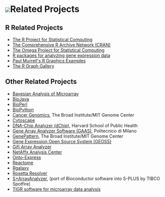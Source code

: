 ![](/images/icons/magnifier.gif)Related Projects
================================================

R Related Projects
------------------

* [The R Project for Statistical Computing](http://www.r-project.org/)
* [The Comprehensive R Archive Network (CRAN)](http://cran.r-project.org/)
* [The Omega Project for Statistical Computing](http://www.omegahat.org/)
* [R packages for analyzing gene expression data](http://astor.som.jhmi.edu/hex/pgiz.html)
* [Paul Murrell's R Graphics Examples](http://www.stat.auckland.ac.nz/%7Epaul/RGraphics/rgraphics.html)
* [The R Graph Gallery](http://addictedtor.free.fr/graphiques/)

Other Related Projects
----------------------

* [Bayesian Analysis of Microarray](http://www.bioss.sari.ac.uk/%7Edirk/essays/GeneExpression/bayes_net.html)
* [BioJava](http://biojava.org/)
* [BioPerl](http://bio.perl.org/)
* [BioPython](http://biopython.org/)
* [Cancer Genomics](http://www.broad.mit.edu/cancer/), The Broad Institute/MIT
  Genome Center
* [Cytoscape](http://www.cytoscape.org)
* [DNA-Chip Analyzer (dChip)](http://www.dchip.org), Harvard School of Public
  Health
* [Gene Array Analyzer Software (GAAS)](http://www.medinfopoli.polimi.it/GAAS/),
  Politecnico di Milano
* [GenePattern](http://www.broad.mit.edu/cancer/software/genepattern/), The
  Broad Institute/MIT Genome Center
* [Gene Expression Open Source System (GEOSS)](http://genes.med.virginia.edu/)
* [Gifi Array Analyzer](http://www.stanford.edu/group/wonglab/software.html)
* [NetAffx Analysis Center](http://www.affymetrix.com/analysis/index.affx)
* [Onto-Express](http://vortex.cs.wayne.edu/projects.htm)
* [Reactome](http://www.reactome.org/)
* [Rgalaxy](http://rgenetics.org/trac/rgalaxy)
* [Rosetta Resolver](http://www.rosettabio.com/products/resolver)
* [S+ArrayAnalyzer](http://spotfire.tibco.com),
  (port of Bioconductor software into S-PLUS by TIBCO Spotfire)
* [TIGR software for microarray data analysis](http://www.jcvi.org/cms/research/software/)
